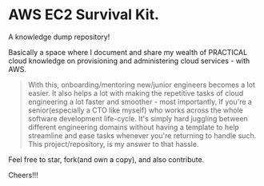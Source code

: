 # AWS EC2 Survival Kit.

A knowledge dump repository! 

Basically a space where I document and share my wealth of PRACTICAL cloud 
knowledge on provisioning and administering cloud services - with AWS.

> With this, onboarding/mentoring new/junior engineers becomes a lot easier. It also helps a lot with making the repetitive tasks of cloud engineering a lot faster and smoother - most importantly, if you're a senior(especially a CTO like myself) who works across the whole software development life-cycle. It's simply hard juggling between different engineering domains without having a template to help streamline and ease tasks whenever you're returning to handle such. This project/repository, is my answer to that hassle.

Feel free to star, fork(and own a copy), and also contribute.

Cheers!!!